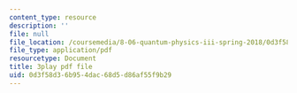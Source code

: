 ```yaml
---
content_type: resource
description: ''
file: null
file_location: /coursemedia/8-06-quantum-physics-iii-spring-2018/0d3f58d36b954dac68d5d86af55f9b29_sv1hK_dLVzE.pdf
file_type: application/pdf
resourcetype: Document
title: 3play pdf file
uid: 0d3f58d3-6b95-4dac-68d5-d86af55f9b29
---
```

